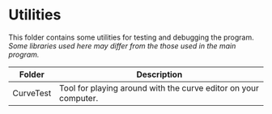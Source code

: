 # Utilities

This folder contains some utilities for testing and debugging the program.
*Some libraries used here may differ from the those used in the main program.*

| Folder | Description |
| --- | ----------- |
| CurveTest | Tool for playing around with the curve editor on your computer. |
